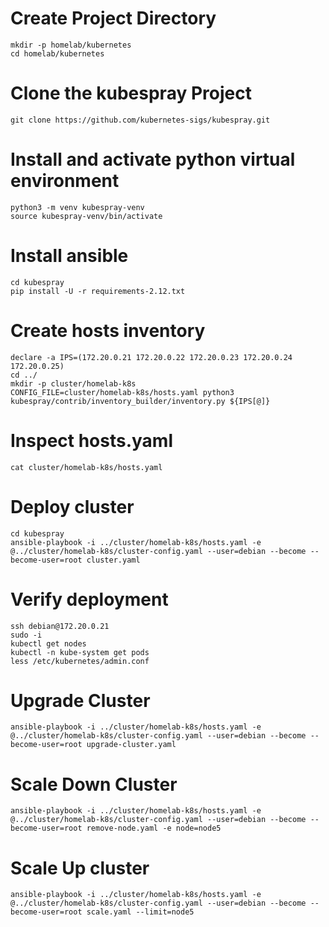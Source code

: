 # Create Project Directory
```
mkdir -p homelab/kubernetes
cd homelab/kubernetes
```


# Clone the kubespray Project
```
git clone https://github.com/kubernetes-sigs/kubespray.git
```


# Install and activate python virtual environment
```
python3 -m venv kubespray-venv
source kubespray-venv/bin/activate
```

# Install ansible 
```
cd kubespray
pip install -U -r requirements-2.12.txt
```

# Create hosts inventory
```
declare -a IPS=(172.20.0.21 172.20.0.22 172.20.0.23 172.20.0.24 172.20.0.25)
cd ../ 
mkdir -p cluster/homelab-k8s
CONFIG_FILE=cluster/homelab-k8s/hosts.yaml python3 kubespray/contrib/inventory_builder/inventory.py ${IPS[@]}
```

# Inspect hosts.yaml
```
cat cluster/homelab-k8s/hosts.yaml
```

# Deploy cluster
```
cd kubespray
ansible-playbook -i ../cluster/homelab-k8s/hosts.yaml -e @../cluster/homelab-k8s/cluster-config.yaml --user=debian --become --become-user=root cluster.yaml
```

# Verify deployment
```
ssh debian@172.20.0.21
sudo -i 
kubectl get nodes
kubectl -n kube-system get pods
less /etc/kubernetes/admin.conf 
```

# Upgrade Cluster
```
ansible-playbook -i ../cluster/homelab-k8s/hosts.yaml -e @../cluster/homelab-k8s/cluster-config.yaml --user=debian --become --become-user=root upgrade-cluster.yaml
```

# Scale Down Cluster
```
ansible-playbook -i ../cluster/homelab-k8s/hosts.yaml -e @../cluster/homelab-k8s/cluster-config.yaml --user=debian --become --become-user=root remove-node.yaml -e node=node5
```


# Scale Up cluster
```
ansible-playbook -i ../cluster/homelab-k8s/hosts.yaml -e @../cluster/homelab-k8s/cluster-config.yaml --user=debian --become --become-user=root scale.yaml --limit=node5
```
